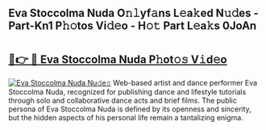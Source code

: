 ## Eva Stoccolma Nuda O𝚗𝚕yf𝚊ns L𝚎a𝚔ed N𝚞𝚍es - Part-Kn1 P𝚑𝚘tos Vi𝚍𝚎o - H𝚘𝚝 Part L𝚎a𝚔s 0JoAn

# <h2><a href="http://kfc5c1.oniu.top/?m=Eva+Stoccolma+Nuda">🔗👉 🔴 Eva Stoccolma Nuda P𝚑ot𝚘𝚜 V𝚒d𝚎o</a></h2>

[![Eva Stoccolma Nuda Nu𝚍e𝚜](https://i.imgur.com/0qMVB7G.gif)](http://kfc5c1.oniu.top/?m=Eva+Stoccolma+Nuda)
Web-based artist and dance performer Eva Stoccolma Nuda, recognized for publishing dance and lifestyle tutorials through solo and collaborative dance acts and brief films. The public persona of Eva Stoccolma Nuda is defined by its openness and sincerity, but the hidden aspects of his personal life remain a tantalizing enigma.  
